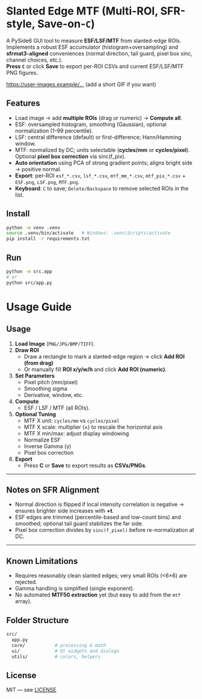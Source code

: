 # Slanted Edge MTF (Multi-ROI, SFR-style, Save-on-`C`)

A PySide6 GUI tool to measure **ESF/LSF/MTF** from slanted-edge ROIs.  
Implements a robust ESF accumulator (histogram+oversampling) and **sfrmat3-aligned** conveniences (normal direction, tail guard, pixel box sinc, channel choices, etc.).  
**Press `C`** or click **Save** to export per-ROI CSVs and current ESF/LSF/MTF PNG figures.

https://user-images.example/… (add a short GIF if you want)

## Features
- Load image → add **multiple ROIs** (drag or numeric) → **Compute all**.
- ESF: oversampled histogram, smoothing (Gaussian), optional normalization (1–99 percentile).
- LSF: central difference (default) or first-difference; Hann/Hamming window.
- MTF: normalized by DC; units selectable (**cycles/mm** or **cycles/pixel**).  
  Optional **pixel box correction** via sinc(f\_pix).
- **Auto orientation** using PCA of strong gradient points; aligns bright side → positive normal.
- **Export**: per-ROI `esf_*.csv`, `lsf_*.csv`, `mtf_mm_*.csv`, `mtf_pix_*.csv` + `ESF.png`, `LSF.png`, `MTF.png`.
- **Keyboard**: `C` to save; `Delete/Backspace` to remove selected ROIs in the list.

## Install
```bash
python -m venv .venv
source .venv/bin/activate   # Windows: .venv\Scripts\activate
pip install -r requirements.txt
```

## Run
```bash
python -m src.app
# or
python src/app.py
```

# Usage Guide

## Usage
1. **Load Image** (`PNG/JPG/BMP/TIFF`).
2. **Draw ROI**  
   - Draw a rectangle to mark a slanted-edge region → click **Add ROI (from drag)**  
   - Or manually fill **ROI x/y/w/h** and click **Add ROI (numeric)**.
3. **Set Parameters**  
   - Pixel pitch (mm/pixel)  
   - Smoothing sigma  
   - Derivative, window, etc.
4. **Compute**  
   - ESF / LSF / MTF (all ROIs).
5. **Optional Tuning**
   - MTF X unit: `cycles/mm` vs `cycles/pixel`  
   - MTF X scale: multiplier (×) to rescale the horizontal axis  
   - MTF X min/max: adjust display windowing  
   - Normalize ESF  
   - Inverse Gamma (γ)  
   - Pixel box correction
6. **Export**  
   - Press **C** or **Save** to export results as **CSVs/PNGs**.

---

## Notes on SFR Alignment
- Normal direction is flipped if local intensity correlation is negative → ensures brighter side increases with **+t**.  
- ESF edges are trimmed (percentile-based and low-count bins) and smoothed; optional tail guard stabilizes the far side.  
- Pixel box correction divides by `sinc(f_pixel)` before re-normalization at DC.  

---

## Known Limitations
- Requires reasonably clean slanted edges; very small ROIs (<6×6) are rejected.  
- Gamma handling is simplified (single exponent).  
- No automated **MTF50 extraction** yet (but easy to add from the `mtf` array).  

## Folder Structure
```bash
src/
  app.py
  core/           # processing & math
  ui/             # Qt widgets and dialogs
  utils/          # colors, helpers
```

## License
MIT — see [LICENSE](./License.txt)
